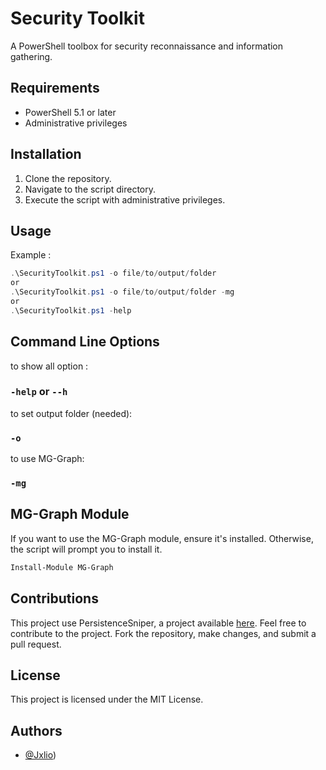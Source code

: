 # Security Toolkit

A PowerShell toolbox for security reconnaissance and information gathering.

## Requirements

- PowerShell 5.1 or later
- Administrative privileges

## Installation

1. Clone the repository.
2. Navigate to the script directory.
3. Execute the script with administrative privileges.

## Usage

Example : 

```powershell
.\SecurityToolkit.ps1 -o file/to/output/folder
or
.\SecurityToolkit.ps1 -o file/to/output/folder -mg
or
.\SecurityToolkit.ps1 -help
```

## Command Line Options

to show all option : 
### `-help` or `--h`

to set output folder (needed): 
### `-o`

to use MG-Graph: 
### `-mg`

## MG-Graph Module

If you want to use the MG-Graph module, ensure it's installed. Otherwise, the script will prompt you to install it.
```powershell
Install-Module MG-Graph
```

## Contributions

This project use PersistenceSniper, a project available [here](https://github.com/last-byte/PersistenceSniper).
Feel free to contribute to the project. Fork the repository, make changes, and submit a pull request.

## License

This project is licensed under the MIT License.

## Authors

-  [@Jxlio](https://github.com/Jxlio))


